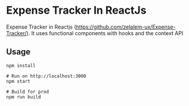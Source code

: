 # Expense Tracker In ReactJs

Expense Tracker in Reactjs (https://github.com/zelalem-ux/Expense-Tracker/). It uses functional components with hooks and the context API

## Usage
```
npm install

# Run on http://localhost:3000
npm start

# Build for prod
npm run build
```

